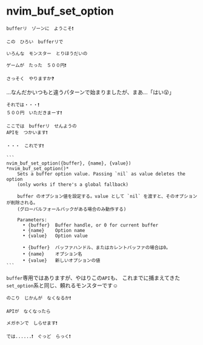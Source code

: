 # nvim_buf_set_option

```
bufferリ　ゾーンに　ようこそ❗
```

```
この　ひろい　bufferリで

いろんな　モンスター　とりほうだいの

ゲームが　たった　５００円❗
```

```
さっそく　やりますか❓
```

...なんだかいつもと違うパターンで始まりましたが、まあ...「はい😮」

```
それでは・・・❗
５００円　いただきまーす❗
```
```
ここでは　bufferリ　せんようの
APIを　つかいます❗

・・・　これです❗
```
~~~admonish info title=":h nvim_buf_set_option"
```
nvim_buf_set_option({buffer}, {name}, {value})          *nvim_buf_set_option()*
    Sets a buffer option value. Passing `nil` as value deletes the option
    (only works if there's a global fallback)

    buffer のオプション値を設定する。value として `nil` を渡すと、そのオプションが削除される。
    (グローバルフォールバックがある場合のみ動作する)

    Parameters:  
      • {buffer}  Buffer handle, or 0 for current buffer
      • {name}    Option name
      • {value}   Option value

      • {buffer}  バッファハンドル、またはカレントバッファの場合は0。
      • {name}    オプション名
      • {value}   新しいオプションの値
```
~~~

`buffer`専用ではありますが、やはりこの`API`も、
これまでに捕まえてきた`set_option`系と同じ、頼れるモンスターです☺️

```
のこり　じかんが　なくなるか❗

APIが　なくなったら

メガホンで　しらせます❗
```

```admonish success
では......❗　ぐっど　らっく❗
```
